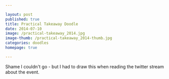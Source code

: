 ```yaml
---

layout: post
published: true
title: Practical Takeaway Doodle
date: 2014-07-10
image: /practical-takeaway_2014.jpg
image-thumb: /practical-takeaway_2014-thumb.jpg
categories: doodles
homepage: true

---
```


Shame I couldn't go - but I had to draw this when reading the twitter stream about the event.